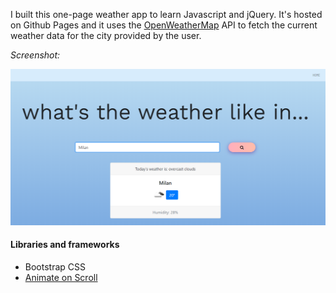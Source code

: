 I built this one-page weather app to learn Javascript and jQuery. 
It's hosted on Github Pages and it uses the [OpenWeatherMap](https://openweathermap.org/) API to fetch the current weather data for the city provided by the user.

*Screenshot:*

<img src = "javascript_weather.png"  width="650">


#### Libraries and frameworks
- Bootstrap CSS 
- [Animate on Scroll](https://michalsnik.github.io/aos/)
